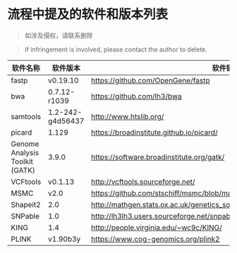 # 流程中提及的软件和版本列表

> 如涉及侵权，请联系删除

> If infringement is involved, please contact the author to delete. 

| 软件名称 | 软件版本 | 软件链接 |
| ------ | ------ | ------ |
|fastp|v0.19.10|https://github.com/OpenGene/fastp|
|bwa|0.7.12-r1039|https://github.com/lh3/bwa|
|samtools|1.2-242-g4d56437|http://www.htslib.org/|
|picard|1.129|https://broadinstitute.github.io/picard/|
|Genome Analysis Toolkit (GATK)|3.9.0|https://software.broadinstitute.org/gatk/|
|VCFtools|v0.1.13|http://vcftools.sourceforge.net/|
|MSMC|v2.0|https://github.com/stschiff/msmc/blob/master/guide.md|
|Shapeit2|2.0|http://mathgen.stats.ox.ac.uk/genetics_software/shapeit/shapeit.html#readaware|
|SNPable|1.0|http://lh3lh3.users.sourceforge.net/snpable.shtml|
|KING|1.4|http://people.virginia.edu/~wc9c/KING/|
|PLINK|v1.90b3y|https://www.cog-genomics.org/plink2|